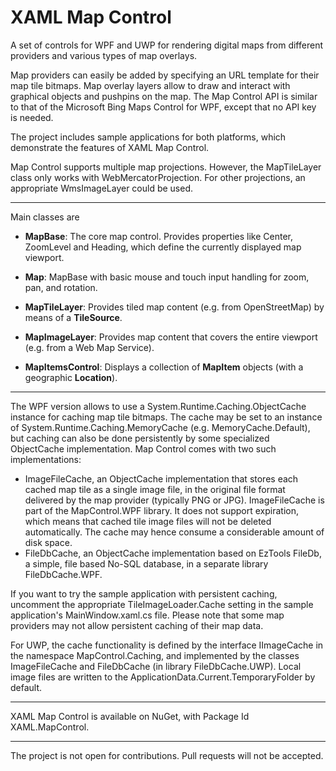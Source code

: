 # XAML Map Control

A set of controls for WPF and UWP for rendering digital maps from different providers and various types of map overlays.

Map providers can easily be added by specifying an URL template for their map tile bitmaps. 
Map overlay layers allow to draw and interact with graphical objects and pushpins on the map.
The Map Control API is similar to that of the Microsoft Bing Maps Control for WPF, except that no API key is needed.

The project includes sample applications for both platforms, which demonstrate the features of XAML Map Control.

Map Control supports multiple map projections. However, the MapTileLayer class only works with WebMercatorProjection.
For other projections, an appropriate WmsImageLayer could be used.

---

Main classes are

- **MapBase**: The core map control. Provides properties like Center, ZoomLevel and Heading, which
define the currently displayed map viewport.

- **Map**: MapBase with basic mouse and touch input handling for zoom, pan, and rotation.

- **MapTileLayer**: Provides tiled map content (e.g. from OpenStreetMap) by means of a **TileSource**.

- **MapImageLayer**: Provides map content that covers the entire viewport (e.g. from a Web Map Service).

- **MapItemsControl**: Displays a collection of **MapItem** objects (with a geographic **Location**).

---

The WPF version allows to use a System.Runtime.Caching.ObjectCache instance for caching map tile bitmaps.
The cache may be set to an instance of System.Runtime.Caching.MemoryCache (e.g. MemoryCache.Default),
but caching can also be done persistently by some specialized ObjectCache implementation.
Map Control comes with two such implementations:
* ImageFileCache, an ObjectCache implementation that stores each cached map tile as a single image file,
in the original file format delivered by the map provider (typically PNG or JPG). ImageFileCache is part of
the MapControl.WPF library. It does not support expiration, which means that cached tile image files will
not be deleted automatically. The cache may hence consume a considerable amount of disk space.
* FileDbCache, an ObjectCache implementation based on EzTools FileDb, a simple, file based No-SQL database,
in a separate library FileDbCache.WPF.

If you want to try the sample application with persistent caching, uncomment the appropriate TileImageLoader.Cache
setting in the sample application's MainWindow.xaml.cs file. Please note that some map providers may not allow
persistent caching of their map data.

For UWP, the cache functionality is defined by the interface IImageCache in the namespace MapControl.Caching,
and implemented by the classes ImageFileCache and FileDbCache (in library FileDbCache.UWP). Local image files
are written to the  ApplicationData.Current.TemporaryFolder by default.

---

XAML Map Control is available on NuGet, with Package Id XAML.MapControl.

---

The project is not open for contributions. Pull requests will not be accepted.
